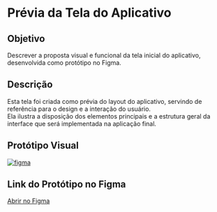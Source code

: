 # Prévia da Tela do Aplicativo

## Objetivo
Descrever a proposta visual e funcional da tela inicial do aplicativo, desenvolvida como protótipo no Figma.

## Descrição
Esta tela foi criada como prévia do layout do aplicativo, servindo de referência para o design e a interação do usuário.  
Ela ilustra a disposição dos elementos principais e a estrutura geral da interface que será implementada na aplicação final.

## Protótipo Visual
 <a href="https://ibb.co/LdPGrwxC"><img src="https://i.ibb.co/5h97kDr5/figma.png" alt="figma" border="0"></a>


## Link do Protótipo no Figma
[Abrir no Figma](https://www.figma.com/site/DxCTrqUoJyhlLrmrij3Yn1/Sem-t%C3%ADtulo?node-id=0-1&p=f&t=qgePyEVoYGmHOWt2-0)

